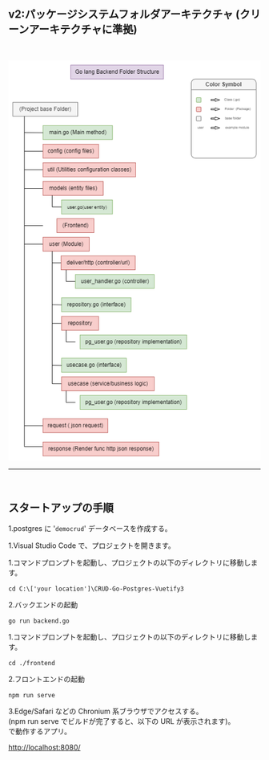 ## v2:パッケージシステムフォルダアーキテクチャ (クリーンアーキテクチャに準拠)

<br>

![Structure](./images/folder_architecture.png)

<hr>
<br>

## スタートアップの手順

1.postgres に '`democrud`' データベースを作成する。

1.Visual Studio Code で、プロジェクトを開きます。

1.コマンドプロンプトを起動し、プロジェクトの以下のディレクトリに移動します。

```
cd C:\['your location']\CRUD-Go-Postgres-Vuetify3

```

2.バックエンドの起動

```
go run backend.go
```

1.コマンドプロンプトを起動し、プロジェクトの以下のディレクトリに移動します。

```
cd ./frontend
```

2.フロントエンドの起動

```
npm run serve
```

3.Edge/Safari などの Chronium 系ブラウザでアクセスする。  
 (npm run serve でビルドが完了すると、以下の URL が表示されます)。  
 で動作するアプリ。

[http://localhost:8080/](http//localhost:8080/)
